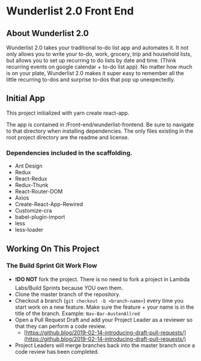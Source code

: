 # Wunderlist 2.0 Front End

## About Wunderlist 2.0

Wunderlist 2.0 takes your traditional to-do list app and automates it. It not only allows you to write your to-do, work, grocery, trip and household lists, but allows you to set up recurring to do lists by date and time. (Think recurring events on google calendar + to-do list app). No matter how much is on your plate, Wunderlist 2.0 makes it super easy to remember all the little recurring to-dos and surprise to-dos that pop up unexpectedly.


## Initial App

This project initialized with yarn create react-app.

The app is contained in /Front-end/wunderlist-frontend. Be sure to navigate to that directory when installing dependencies. The only files existing in the root project directory are the readme and license.

### Dependencies included in the scaffolding.

- Ant Design
- Redux
- React-Redux
- Redux-Thunk
- React-Router-DOM
- Axios
- Create-React-App-Rewired
- Customize-cra
- babel-plugin-import
- less
- less-loader

## Working On This Project

### **The Build** Sprint **Git Work Flow**

- ❗️**DO NOT** fork the project. There is no need to fork a project in Lambda Labs/Build Sprints because YOU own them.
- Clone the master branch of the repository.
- Checkout a branch (`git checkout -b <branch-name>`) every time you start work on a new feature.  Make sure the feature + your name is in the title of the branch.  Example: `Nav-Bar-AustenAllred`
- Open a Pull Request Draft and add your Project Leader as a reviewer so that they can perform a code review.
    - [https://github.blog/2019-02-14-introducing-draft-pull-requests/](https://github.blog/2019-02-14-introducing-draft-pull-requests/)
- Project Leaders will merge branches back into the master branch once a code review has been completed.
